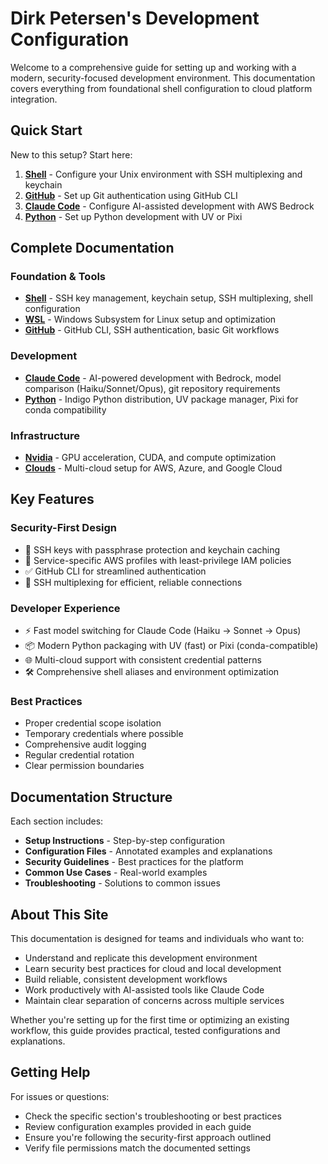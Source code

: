 # Dirk Petersen's Development Configuration

Welcome to a comprehensive guide for setting up and working with a modern, security-focused development environment. This documentation covers everything from foundational shell configuration to cloud platform integration.

## Quick Start

New to this setup? Start here:

1. **[Shell](shell/index.md)** - Configure your Unix environment with SSH multiplexing and keychain
2. **[GitHub](github/index.md)** - Set up Git authentication using GitHub CLI
3. **[Claude Code](claude-code/index.md)** - Configure AI-assisted development with AWS Bedrock
4. **[Python](python/index.md)** - Set up Python development with UV or Pixi

## Complete Documentation

### Foundation & Tools

- **[Shell](shell/index.md)** - SSH key management, keychain setup, SSH multiplexing, shell configuration
- **[WSL](wsl/index.md)** - Windows Subsystem for Linux setup and optimization
- **[GitHub](github/index.md)** - GitHub CLI, SSH authentication, basic Git workflows

### Development

- **[Claude Code](claude-code/index.md)** - AI-powered development with Bedrock, model comparison (Haiku/Sonnet/Opus), git repository requirements
- **[Python](python/index.md)** - Indigo Python distribution, UV package manager, Pixi for conda compatibility

### Infrastructure

- **[Nvidia](nvidia/index.md)** - GPU acceleration, CUDA, and compute optimization
- **[Clouds](clouds/index.md)** - Multi-cloud setup for AWS, Azure, and Google Cloud

## Key Features

### Security-First Design

- 🔐 SSH keys with passphrase protection and keychain caching
- 🎯 Service-specific AWS profiles with least-privilege IAM policies
- ✅ GitHub CLI for streamlined authentication
- 🔄 SSH multiplexing for efficient, reliable connections

### Developer Experience

- ⚡ Fast model switching for Claude Code (Haiku → Sonnet → Opus)
- 📦 Modern Python packaging with UV (fast) or Pixi (conda-compatible)
- 🌐 Multi-cloud support with consistent credential patterns
- 🛠️ Comprehensive shell aliases and environment optimization

### Best Practices

- Proper credential scope isolation
- Temporary credentials where possible
- Comprehensive audit logging
- Regular credential rotation
- Clear permission boundaries

## Documentation Structure

Each section includes:

- **Setup Instructions** - Step-by-step configuration
- **Configuration Files** - Annotated examples and explanations
- **Security Guidelines** - Best practices for the platform
- **Common Use Cases** - Real-world examples
- **Troubleshooting** - Solutions to common issues

## About This Site

This documentation is designed for teams and individuals who want to:

- Understand and replicate this development environment
- Learn security best practices for cloud and local development
- Build reliable, consistent development workflows
- Work productively with AI-assisted tools like Claude Code
- Maintain clear separation of concerns across multiple services

Whether you're setting up for the first time or optimizing an existing workflow, this guide provides practical, tested configurations and explanations.

## Getting Help

For issues or questions:

- Check the specific section's troubleshooting or best practices
- Review configuration examples provided in each guide
- Ensure you're following the security-first approach outlined
- Verify file permissions match the documented settings
